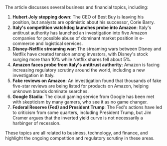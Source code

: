 The article discusses several business and financial topics, including:

1. **Hubert Joly stepping down**: The CEO of Best Buy is leaving his position, but analysts are optimistic about his successor, Corie Barry.
2. **Italy's competition watchdog launches probe into Amazon**: Italy's antitrust authority has launched an investigation into five Amazon companies for possible abuse of dominant market position in e-commerce and logistical services.
3. **Disney-Netflix streaming war**: The streaming wars between Disney and Netflix have created tension among investors, with Disney's stock surging more than 10% while Netflix shares fell about 5%.
4. **Amazon faces probe from Italy's antitrust authority**: Amazon is facing increasing regulatory scrutiny around the world, including a new investigation in Italy.
5. **Fake reviews on Amazon**: An investigation found that thousands of fake five-star reviews are being listed for products on Amazon, helping unknown brands dominate searches.
6. **Google Stadia**: The cloud gaming service from Google has been met with skepticism by many gamers, who see it as no game changer.
7. **Federal Reserve (Fed) and President Trump**: The Fed's actions have led to criticism from some quarters, including President Trump, but Jim Cramer argues that the inverted yield curve is not necessarily a harbinger of recession.

These topics are all related to business, technology, and finance, and highlight the ongoing competition and regulatory scrutiny in these areas.